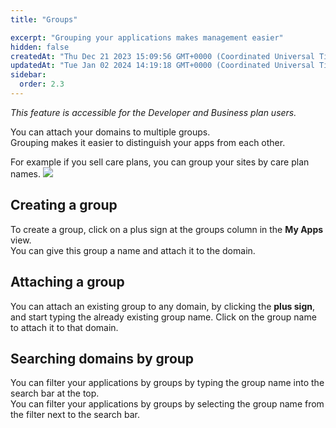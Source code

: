 ```yaml
---
title: "Groups"

excerpt: "Grouping your applications makes management easier"
hidden: false
createdAt: "Thu Dec 21 2023 15:09:56 GMT+0000 (Coordinated Universal Time)"
updatedAt: "Tue Jan 02 2024 14:19:18 GMT+0000 (Coordinated Universal Time)"
sidebar:
  order: 2.3
---
```

_This feature is accessible for the Developer and Business plan users._

You can attach your domains to multiple groups.  
Grouping makes it easier to distinguish your apps from each other.

For example if you sell care plans, you can group your sites by care plan names.
![](@images/7d462c9-groups.png)

## Creating a group

To create a group, click on a plus sign at the groups column in the **My Apps** view.  
You can give this group a name and attach it to the domain.

## Attaching a group

You can attach an existing group to any domain, by clicking the **plus sign**, and start typing the already existing group name. Click on the group name to attach it to that domain.

## Searching domains by group

You can filter your applications by groups by typing the group name into the search bar at the top.  
You can filter your applications by groups by selecting the group name from the filter next to the search bar.
